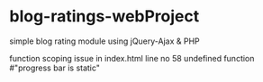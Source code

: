 # blog-ratings-webProject
simple blog rating module using jQuery-Ajax &amp; PHP


function scoping issue in index.html
line no 58 
undefined function
#"progress bar is static"
